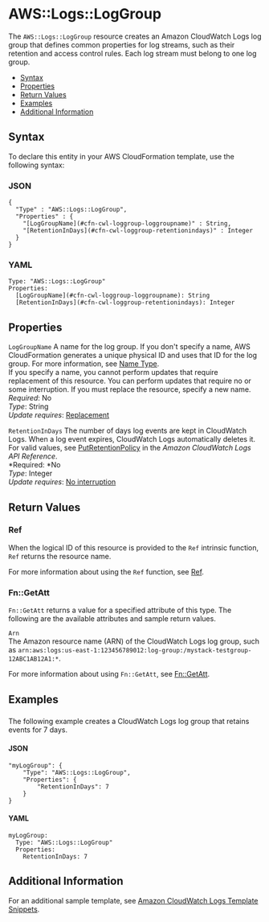 # AWS::Logs::LogGroup<a name="aws-resource-logs-loggroup"></a>

The `AWS::Logs::LogGroup` resource creates an Amazon CloudWatch Logs log group that defines common properties for log streams, such as their retention and access control rules\. Each log stream must belong to one log group\.


+ [Syntax](#aws-resource-logs-loggroup-syntax)
+ [Properties](#w3ab2c21c10d825b9)
+ [Return Values](#w3ab2c21c10d825c11)
+ [Examples](#w3ab2c21c10d825c13)
+ [Additional Information](#w3ab2c21c10d825c15)

## Syntax<a name="aws-resource-logs-loggroup-syntax"></a>

To declare this entity in your AWS CloudFormation template, use the following syntax:

### JSON<a name="aws-resource-logs-loggroup-syntax.json"></a>

```
{
  "Type" : "AWS::Logs::LogGroup",
  "Properties" : {
    "[LogGroupName](#cfn-cwl-loggroup-loggroupname)" : String,
    "[RetentionInDays](#cfn-cwl-loggroup-retentionindays)" : Integer
  }
}
```

### YAML<a name="aws-resource-logs-loggroup-syntax.yaml"></a>

```
Type: "AWS::Logs::LogGroup"
Properties: 
  [LogGroupName](#cfn-cwl-loggroup-loggroupname): String
  [RetentionInDays](#cfn-cwl-loggroup-retentionindays): Integer
```

## Properties<a name="w3ab2c21c10d825b9"></a>

`LogGroupName`  <a name="cfn-cwl-loggroup-loggroupname"></a>
A name for the log group\. If you don't specify a name, AWS CloudFormation generates a unique physical ID and uses that ID for the log group\. For more information, see [Name Type](aws-properties-name.md)\.  
If you specify a name, you cannot perform updates that require replacement of this resource\. You can perform updates that require no or some interruption\. If you must replace the resource, specify a new name\.
*Required*: No  
*Type*: String  
*Update requires*: [Replacement](using-cfn-updating-stacks-update-behaviors.md#update-replacement)

`RetentionInDays`  <a name="cfn-cwl-loggroup-retentionindays"></a>
The number of days log events are kept in CloudWatch Logs\. When a log event expires, CloudWatch Logs automatically deletes it\. For valid values, see [PutRetentionPolicy](http://docs.aws.amazon.com/AmazonCloudWatchLogs/latest/APIReference/API_PutRetentionPolicy.html) in the *Amazon CloudWatch Logs API Reference*\.  
*Required: *No  
*Type*: Integer  
*Update requires*: [No interruption](using-cfn-updating-stacks-update-behaviors.md#update-no-interrupt)

## Return Values<a name="w3ab2c21c10d825c11"></a>

### Ref<a name="w3ab2c21c10d825c11b2"></a>

When the logical ID of this resource is provided to the `Ref` intrinsic function, `Ref` returns the resource name\.

For more information about using the `Ref` function, see [Ref](intrinsic-function-reference-ref.md)\.

### Fn::GetAtt<a name="w3ab2c21c10d825c11b4"></a>

`Fn::GetAtt` returns a value for a specified attribute of this type\. The following are the available attributes and sample return values\.

`Arn`  
The Amazon resource name \(ARN\) of the CloudWatch Logs log group, such as `arn:aws:logs:us-east-1:123456789012:log-group:/mystack-testgroup-12ABC1AB12A1:*`\.

For more information about using `Fn::GetAtt`, see [Fn::GetAtt](intrinsic-function-reference-getatt.md)\.

## Examples<a name="w3ab2c21c10d825c13"></a>

### <a name="w3ab2c21c10d825c13b2"></a>

The following example creates a CloudWatch Logs log group that retains events for 7 days\.

#### JSON<a name="aws-resource-logs-loggroup-example.json"></a>

```
"myLogGroup": {
    "Type": "AWS::Logs::LogGroup",
    "Properties": {
        "RetentionInDays": 7
    }
}
```

#### YAML<a name="aws-resource-logs-loggroup-example.yaml"></a>

```
myLogGroup: 
  Type: "AWS::Logs::LogGroup"
  Properties: 
    RetentionInDays: 7
```

## Additional Information<a name="w3ab2c21c10d825c15"></a>

For an additional sample template, see [Amazon CloudWatch Logs Template Snippets](quickref-cloudwatchlogs.md)\.